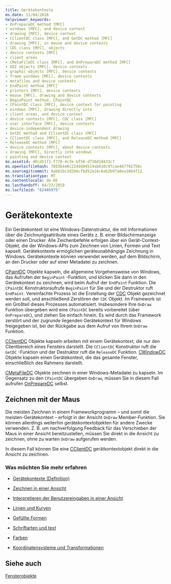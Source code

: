 ```yaml
---
title: Gerätekontexte
ms.date: 11/04/2016
helpviewer_keywords:
- OnPrepareDC method [MFC]
- windows [MFC], and device context
- drawing [MFC], device context
- CClientDC class [MFC], and GetDC method [MFC]
- drawing [MFC], in mouse and device contexts
- CDC class [MFC], objects
- device contexts [MFC]
- client areas
- CMetaFileDC class [MFC], and OnPrepareDC method [MFC]
- GDI objects [MFC], device contexts
- graphic objects [MFC], device contexts
- frame windows [MFC], device contexts
- metafiles and device contexts
- EndPaint method [MFC]
- printers [MFC], device contexts
- mouse [MFC], drawing and device contexts
- BeginPaint method, CPaintDC
- CPaintDC class [MFC], device context for painting
- windows [MFC], drawing directly into
- client areas, and device context
- device contexts [MFC], CDC class [MFC]
- user interface [MFC], device contexts
- device-independent drawing
- GetDC method and CClientDC class [MFC]
- CClientDC class [MFC], and ReleaseDC method [MFC]
- ReleaseDC method [MFC]
- device contexts [MFC], about device contexts
- drawing [MFC], directly into windows
- painting and device context
ms.assetid: d0cd51f1-f778-4c7e-bf50-d738d10433c7
ms.openlocfilehash: 7893b446c224dd84514ab63dc97cae467792750c
ms.sourcegitcommit: 0ab61bc3d2b6cfbd52a16c6ab2b97a8ea1864f12
ms.translationtype: MT
ms.contentlocale: de-DE
ms.lasthandoff: 04/23/2019
ms.locfileid: "62405975"
---
```

# <a name="device-contexts"></a>Gerätekontexte

Ein Gerätekontext ist eine Windows-Datenstruktur, die mit Informationen über die Zeichnungsattribute eines Geräts z. B. einer Bildschirmanzeige oder einen Drucker. Alle Zeichenbefehle erfolgen über ein Gerät-Context-Objekt, die der Windows-APIs zum Zeichnen von Linien, Formen und Text kapselt. Gerätekontexte ermöglichen geräteunabhängige Zeichnung in Windows. Gerätekontexte können verwendet werden, auf dem Bildschirm, an den Drucker oder auf einer Metadatei zu zeichnen.

[CPaintDC](../mfc/reference/cpaintdc-class.md) Objekte kapseln, die allgemeine Vorgehensweise von Windows, das Aufrufen der `BeginPaint` -Funktion, und klicken Sie dann in den Gerätekontext zu zeichnen, wird beim Aufruf der `EndPaint` Funktion. Die `CPaintDC` Konstruktoraufrufe `BeginPaint` für Sie und der Destruktor ruft `EndPaint`. Vereinfachte Prozess ist die Erstellung der [CDC](../mfc/reference/cdc-class.md) Objekt gezeichnet werden soll, und anschließend Zerstören der `CDC` Objekt. Im Framework ist ein Großteil dieses Prozesses automatisiert. Insbesondere Ihre `OnDraw` Funktion übergeben wird eine `CPaintDC` bereits vorbereitet (über `OnPrepareDC`), und ziehen Sie einfach hinein. Es wird durch das Framework zerstört und der zugrunde liegenden Gerätekontext für Windows freigegeben ist, bei der Rückgabe aus dem Aufruf von Ihrem `OnDraw` Funktion.

[CClientDC](../mfc/reference/cclientdc-class.md) Objekte kapseln arbeiten mit einem Gerätekontext, die nur den Clientbereich eines Fensters darstellt. Die `CClientDC` Konstruktor ruft die `GetDC` -Funktion und der Destruktor ruft die `ReleaseDC` Funktion. [CWindowDC](../mfc/reference/cwindowdc-class.md) Objekte kapseln einen Gerätekontext, die das gesamte Fenster, einschließlich des Rahmens darstellt.

[CMetaFileDC](../mfc/reference/cmetafiledc-class.md) Objekte zeichnen in einer Windows-Metadatei zu kapseln. Im Gegensatz zu den `CPaintDC` übergeben `OnDraw`, müssen Sie in diesem Fall aufrufen [OnPrepareDC](../mfc/reference/cview-class.md#onpreparedc) selbst.

## <a name="mouse-drawing"></a>Zeichnen mit der Maus

Die meisten Zeichnen in einem Frameworkprogramm – und somit die meisten-Gerätekontext – erfolgt in der Ansicht `OnDraw` Member-Funktion. Sie können allerdings weiterhin gerätekontextobjekten für andere Zwecke verwenden. Z. B. um nachverfolgung Feedback für das Verschieben der Maus in einer Ansicht bereitzustellen, müssen Sie direkt in die Ansicht zu zeichnen, ohne zu warten `OnDraw` aufgerufen werden.

In diesem Fall können Sie eine [CClientDC](../mfc/reference/cclientdc-class.md) gerätkontextobjekt direkt in die Ansicht zu zeichnen.

### <a name="what-do-you-want-to-know-more-about"></a>Was möchten Sie mehr erfahren

- [Gerätekontexte (Definition)](/windows/desktop/gdi/device-contexts)

- [Zeichnen in einer Ansicht](../mfc/drawing-in-a-view.md)

- [Interpretieren der Benutzereingaben in einer Ansicht](../mfc/interpreting-user-input-through-a-view.md)

- [Linien und Kurven](/windows/desktop/gdi/lines-and-curves)

- [Gefüllte Formen](/windows/desktop/gdi/filled-shapes)

- [Schriftarten und text](/windows/desktop/gdi/fonts-and-text)

- [Farben](/windows/desktop/gdi/colors)

- [Koordinatensysteme und Transformationen](/windows/desktop/gdi/coordinate-spaces-and-transformations)

## <a name="see-also"></a>Siehe auch

[Fensterobjekte](../mfc/window-objects.md)
